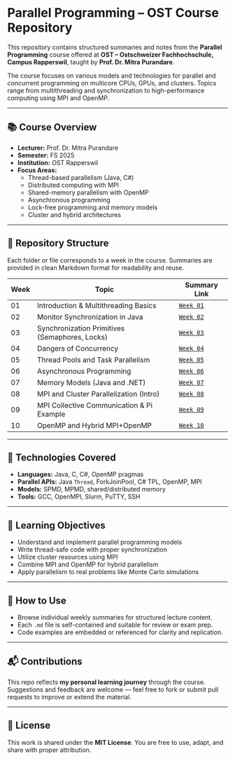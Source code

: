 # Parallel Programming – OST Course Repository

This repository contains structured summaries and notes from the **Parallel Programming** course offered at **OST – Ostschweizer Fachhochschule, Campus Rapperswil**, taught by **Prof. Dr. Mitra Purandare**.

The course focuses on various models and technologies for parallel and concurrent programming on multicore CPUs, GPUs, and clusters. Topics range from multithreading and synchronization to high-performance computing using MPI and OpenMP.

---

## 📚 Course Overview

- **Lecturer:** Prof. Dr. Mitra Purandare
- **Semester:** FS 2025
- **Institution:** OST Rapperswil
- **Focus Areas:**
  - Thread-based parallelism (Java, C#)
  - Distributed computing with MPI
  - Shared-memory parallelism with OpenMP
  - Asynchronous programming
  - Lock-free programming and memory models
  - Cluster and hybrid architectures

---

## 🧭 Repository Structure

Each folder or file corresponds to a week in the course. Summaries are provided in clean Markdown format for readability and reuse.

| Week | Topic                                     | Summary Link              |
|------|-------------------------------------------|---------------------------|
| 01   | Introduction & Multithreading Basics       | [`Week 01`](./notes/lecture-01.md)  |
| 02   | Monitor Synchronization in Java            | [`Week 02`](./notes/lecture-02.md)  |
| 03   | Synchronization Primitives (Semaphores, Locks) | [`Week 03`](./notes/lecture-03.md)  |
| 04   | Dangers of Concurrency                     | [`Week 04`](./notes/lecture-04.md)  |
| 05   | Thread Pools and Task Parallelism          | [`Week 05`](./notes/lecture-05.md)  |
| 06   | Asynchronous Programming                   | [`Week 06`](./notes/lecture-06.md)  |
| 07   | Memory Models (Java and .NET)              | [`Week 07`](./notes/lecture-07.md)  |
| 08   | MPI and Cluster Parallelization (Intro)    | [`Week 08`](./notes/lecture-08.md)  |
| 09   | MPI Collective Communication & Pi Example  | [`Week 09`](./notes/lecture-09.md)  |
| 10   | OpenMP and Hybrid MPI+OpenMP               | [`Week 10`](./notes/lecture-10.md)  |

---

## 🔧 Technologies Covered

- **Languages:** Java, C, C#, OpenMP pragmas
- **Parallel APIs:** Java `Thread`, ForkJoinPool, C# TPL, OpenMP, MPI
- **Models:** SPMD, MPMD, shared/distributed memory
- **Tools:** GCC, OpenMPI, Slurm, PuTTY, SSH

---

## 🧠 Learning Objectives

- Understand and implement parallel programming models
- Write thread-safe code with proper synchronization
- Utilize cluster resources using MPI
- Combine MPI and OpenMP for hybrid parallelism
- Apply parallelism to real problems like Monte Carlo simulations

---

## 📌 How to Use

- Browse individual weekly summaries for structured lecture content.
- Each `.md` file is self-contained and suitable for review or exam prep.
- Code examples are embedded or referenced for clarity and replication.

---

## 📬 Contributions

This repo reflects **my personal learning journey** through the course. Suggestions and feedback are welcome — feel free to fork or submit pull requests to improve or extend the material.

---

## 📄 License

This work is shared under the **MIT License**. You are free to use, adapt, and share with proper attribution.